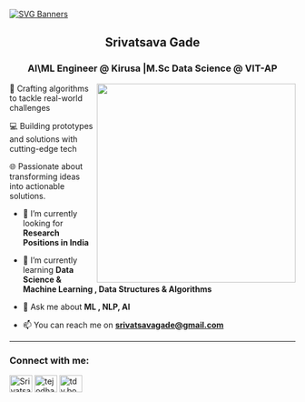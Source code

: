 [![SVG Banners](https://svg-banners.vercel.app/api?type=typeWriter&text1=Srivatsava%20Gade%20👨‍💻&width=1200&height=400)](https://github.com/Akshay090/svg-banners)
<h2 align="center">Srivatsava Gade</h2>
<h3 align="center">AI\ML Engineer @ Kirusa |M.Sc Data Science @ VIT-AP</h3>

<img align="right"  width="350" src="https://giphy.com/gifs/thecodingspacerd-code-coder-lets-HscDLzkO8EOTmgkhQP">
<p align="left">🧠 Crafting algorithms to tackle real-world challenges

💻 Building prototypes and solutions with cutting-edge tech

🌐 Passionate about transforming ideas into actionable solutions.</p>


- 🔭 I’m currently looking for **Research Positions in India**

- 🌱 I’m currently learning **Data Science & Machine Learning , Data Structures & Algorithms**

- 💬 Ask me about **ML , NLP, AI**

- 📫 You can reach me on **srivatsavagade@gmail.com**




---
<h3 align="left">Connect with me:</h3>
<p align="left">
<a href="https://twitter.com/" target="blank"><img align="center" src="https://raw.githubusercontent.com/rahuldkjain/github-profile-readme-generator/master/src/images/icons/Social/twitter.svg" alt="SrivatsavaGade" height="30" width="40" /></a>
<a href="https://www.linkedin.com/in/srivatsavagade/" target="blank"><img align="center" src="https://raw.githubusercontent.com/rahuldkjain/github-profile-readme-generator/master/src/images/icons/Social/linked-in-alt.svg" alt="tejodhay-bonam-66b3661b0/" height="30" width="40" /></a>
<a href="https://www.instagram.com/srivatsava_gade/" target="blank"><img align="center" src="https://raw.githubusercontent.com/rahuldkjain/github-profile-readme-generator/master/src/images/icons/Social/instagram.svg" alt="tdy.bonam" height="30" width="40" /></a>
</p>
